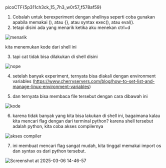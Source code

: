 picoCTF{5p311ch3ck_15_7h3_w0r57_f578af59}

1. Cobalah untuk berexperiment dengan shellnya seperti coba gunakan apabila memakai (), atau {}, atau syntax exec(), atau eval().
2. tetapi disini ada yang menarik ketika aku menekan ctrl+d

![menarik](https://github.com/user-attachments/assets/897e9bee-6efa-479a-8731-7ced5574ce6e)

kita menemukan kode dari shell ini

3. tapi cat tidak bisa dilakukan di shell disini

![nope](https://github.com/user-attachments/assets/dee41b70-c976-457a-8525-0a46164c14f9)

4. setelah banyak experiment, ternyata bisa diakali dengan environment variables (https://www.cherryservers.com/blog/how-to-set-list-and-manage-linux-environment-variables)

5. dan ternyata bisa membaca file tersebut dengan cara dibawah ini

![kode](https://github.com/user-attachments/assets/46039df4-7988-49f3-8e45-5afe159cc5f7)

6. karena tidak banyak yang kita bisa lakukan di shell ini, bagaimana kalau kita mencari flag dengan dari terminal python? karena shell tersebut adalah python, kita coba akses compilernya

![akses compiler](https://github.com/user-attachments/assets/863fb088-1d11-4545-821b-fb646d64d3fa)


7. ini membuat mencari flag sangat mudah, kita tinggal memakai import os dan syntax os dari python tersebut.

![Screenshot at 2025-03-06 14-46-57](https://github.com/user-attachments/assets/952e81d7-de76-464e-8630-0e0e1d74b3da)



